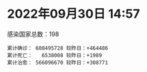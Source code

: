 
# 2022年09月30日 14:57
感染国家总数：198
```
累计确诊： 608495728 较昨日：+464486
累计死亡：   6538008 较昨日：+1989
累计治愈： 566096670 较昨日：+308771
```
<div id="main" style="width:100%;height:800px;margin-bottom:10px;"></div>
<div id="second" style="width:100%;height:1000px;margin-bottom:10px;"></div>
<div id="third" style="width:100%;height:1000px;margin-bottom:10px;"></div>
<div id="last" style="width:100%;height:3000px;"></div>

<script>
import * as echarts from "echarts";
export default {
  mounted () {
    this.chart = echarts.init(document.getElementById("main"), "dark")
    this.secondChart = echarts.init(document.getElementById("second"), "dark")
    this.thirdChart = echarts.init(document.getElementById("third"), "dark")
    this.lastChart = echarts.init(document.getElementById("last"), "dark")
    var option = {
      tooltip: { trigger: "axis", axisPointer: { type: "shadow" } },
      legend: {},
      grid: { left: "3%", right: "4%", bottom: "3%", containLabel: true },
      xAxis: { type: "value" },
      yAxis: {
        type: "category", data: ["意大利","英国","韩国","德国","巴西","法国","印度","美国",]
      },
      series: [
        { name: "新增确诊", type: "bar", stack: "total", label: { show: true }, emphasis: { focus: "series" }, data: [37521,50900,28466,96367,9894,51366,3947,62791,] }, 
        { name: "累计确诊", type: "bar", stack: "total", label: { show: true }, emphasis: { focus: "series" }, data: [22432803,23893351,24769101,33312373,34706757,35342950,44587307,98166904,] }, 
        { name: "新增死亡", type: "bar", stack: "total", label: { show: true }, emphasis: { focus: "series" }, data: [30,531,42,140,49,33,18,484,] }, 
        { name: "累计死亡", type: "bar", stack: "total", label: { show: true }, emphasis: { focus: "series" }, data: [177054,207908,28406,149948,686027,155078,528629,1084282,] }, 
        { name: "累计治愈", type: "bar", stack: "total", label: { show: true }, emphasis: { focus: "series" }, data: [21779604,24692,24013461,32315200,33838636,34527148,44019095,94962112,] },]
    }
    this.chart.setOption(option);
    var secondOption = {
      tooltip: { trigger: "axis", axisPointer: { type: "shadow" } },
      legend: {},
      grid: { left: "3%", right: "4%", bottom: "3%", containLabel: true },
      xAxis: { type: "value" },
      yAxis: {
        type: "category", data: ["墨西哥","伊朗","荷兰","阿根廷","澳大利亚","越南","西班牙","土耳其","俄罗斯","日本",]
      },
      series: [
        { name: "新增确诊", type: "bar", stack: "total", label: { show: true }, emphasis: { focus: "series" }, data: [5267,0,0,0,30335,0,0,0,0,0,] }, 
        { name: "累计确诊", type: "bar", stack: "total", label: { show: true }, emphasis: { focus: "series" }, data: [7087812,7548320,8422336,9708420,10239574,11477886,13412263,16873793,20948470,21229216,] }, 
        { name: "新增死亡", type: "bar", stack: "total", label: { show: true }, emphasis: { focus: "series" }, data: [53,0,0,0,223,0,0,0,0,0,] }, 
        { name: "累计死亡", type: "bar", stack: "total", label: { show: true }, emphasis: { focus: "series" }, data: [330101,144421,22643,129897,15207,43148,114084,101139,387163,44678,] }, 
        { name: "累计治愈", type: "bar", stack: "total", label: { show: true }, emphasis: { focus: "series" }, data: [6356554,7325370,8362464,9563348,10172662,10590917,13218892,16754301,19979763,20380089,] },]
    }
    this.secondChart.setOption(secondOption);
    var thirdOption = {
      tooltip: { trigger: "axis", axisPointer: { type: "shadow" } },
      legend: {},
      grid: { left: "3%", right: "4%", bottom: "3%", containLabel: true },
      xAxis: { type: "value" },
      yAxis: {
        type: "category", data: ["以色列","泰国","马来西亚","希腊","奥地利","乌克兰","葡萄牙","波兰","哥伦比亚","印度尼西亚",]
      },
      series: [
        { name: "新增确诊", type: "bar", stack: "total", label: { show: true }, emphasis: { focus: "series" }, data: [1435,839,1867,0,0,44137,5693,0,820,0,] }, 
        { name: "累计确诊", type: "bar", stack: "total", label: { show: true }, emphasis: { focus: "series" }, data: [4661096,4681309,4838872,4920192,5118512,5177217,5490639,6289672,6307372,6429767,] }, 
        { name: "新增死亡", type: "bar", stack: "total", label: { show: true }, emphasis: { focus: "series" }, data: [5,9,4,0,0,161,7,0,25,0,] }, 
        { name: "累计死亡", type: "bar", stack: "total", label: { show: true }, emphasis: { focus: "series" }, data: [11698,32767,36369,33111,20738,109206,25024,117539,141794,158093,] }, 
        { name: "累计治愈", type: "bar", stack: "total", label: { show: true }, emphasis: { focus: "series" }, data: [4641394,4642083,4777329,4836903,5006572,4973715,5395722,5335940,6134690,6253317,] },]
    }
    this.thirdChart.setOption(thirdOption);
    var lastOption = {
      tooltip: { trigger: "axis", axisPointer: { type: "shadow" } },
      legend: {},
      grid: { left: "3%", right: "4%", bottom: "3%", containLabel: true },
      xAxis: { type: "value" },
      yAxis: {
        type: "category", data: ["朝鲜","西撒哈拉","蒙特塞拉特岛","梵蒂冈","红宝石公主号","钻石公主号","圣文森特岛","列支敦士登公国","安圭拉","圣多美和普林西比","特克斯和凯科斯群岛","圣基茨和尼维斯","乍得","塞拉利昂","利比里亚","科摩罗","几内亚比绍","安提瓜和巴布达","尼日尔","厄立特里亚","也门","冈比亚","摩纳哥","中非共和国","吉布提","多米尼克","萨摩亚","赤道几内亚","塔吉克斯坦","南苏丹","尼加拉瓜","格林纳达","直布罗陀","圣马力诺","布基纳法索","东帝汶","刚果（布）","索马里","贝宁","圣卢西亚","马里","海地","莱索托","巴哈马","几内亚","多哥","坦桑尼亚","毛里求斯","阿鲁巴","巴布亚新几内亚","安道尔","塞舌尔","加蓬","布隆迪","叙利亚","不丹","佛得角","毛里塔尼亚","苏丹","马达加斯加","斐济","伯利兹","圭亚那","斯威士兰","新喀里多尼亚","法属波利尼西亚","苏里南","科特迪瓦","马拉维","塞内加尔","刚果（金）","法属圭亚那","巴巴多斯","安哥拉","马耳他","喀麦隆","卢旺达","柬埔寨","波多黎各","牙买加","加纳","纳米比亚","乌干达","特立尼达和多巴哥","马尔代夫","阿富汗","萨尔瓦多","冰岛","吉尔吉斯斯坦","老挝","马提尼克岛","文莱","莫桑比克","乌兹别克斯坦","津巴布韦","尼日利亚","阿尔及利亚","黑山","卢森堡","博茨瓦纳","阿尔巴尼亚","赞比亚","肯尼亚","北马其顿","阿曼","波黑","亚美尼亚","卡塔尔","洪都拉斯","埃塞俄比亚","利比亚","埃及","委内瑞拉","塞浦路斯","摩尔多瓦","爱沙尼亚","巴勒斯坦","缅甸","多米尼加","科威特","斯里兰卡","巴林","巴拉圭","沙特阿拉伯","阿塞拜疆","拉脱维亚","蒙古国","乌拉圭","巴拿马","白俄罗斯","尼泊尔","厄瓜多尔","阿联酋","哥斯达黎加","玻利维亚","古巴","危地马拉","突尼斯","斯洛文尼亚","黎巴嫩","克罗地亚","立陶宛","保加利亚","摩洛哥","芬兰","哈萨克斯坦","挪威","巴基斯坦","爱尔兰","约旦","新西兰","格鲁吉亚","斯洛伐克","新加坡","孟加拉国","匈牙利","塞尔维亚","伊拉克","瑞典","丹麦","罗马尼亚","菲律宾","南非","瑞士","捷克","秘鲁","加拿大","比利时","智利",]
      },
      series: [
        { name: "新增确诊", type: "bar", stack: "total", label: { show: true }, emphasis: { focus: "series" }, data: [0,0,0,0,0,0,0,0,0,0,0,0,0,0,0,0,0,9,0,0,0,0,0,0,0,0,0,2,0,0,0,0,0,10,0,0,0,0,0,0,3,0,0,0,0,27,0,0,0,9,0,783,0,0,11,0,1,10,0,0,8,0,5,0,0,0,0,49,19,0,0,0,30,0,0,0,2,7,0,38,0,0,0,0,0,0,0,0,0,22,0,0,0,13,0,66,6,155,0,0,44,28,0,0,0,0,0,0,0,8,0,0,73,0,0,0,0,379,0,0,14,359,0,127,0,0,0,0,0,0,0,0,465,0,140,9,2234,0,0,246,0,0,752,15,0,89,80,43,0,0,0,0,0,3431,0,0,2548,0,0,0,0,0,667,0,3682,784,0,11256,4083,] }, 
        { name: "累计确诊", type: "bar", stack: "total", label: { show: true }, emphasis: { focus: "series" }, data: [1,10,11,29,620,712,2298,3026,3865,6230,6380,6541,7583,7751,7961,8471,8796,9098,9931,10169,11935,12508,14608,14913,15690,15747,15925,17012,17786,17823,18491,19536,20092,20763,21631,23253,24837,27214,27638,29408,32625,33733,34490,37267,37652,39034,39341,40461,42914,44997,46227,47141,48691,50129,57299,61730,62371,62812,63285,66676,68242,68826,71336,73390,74152,76599,81106,87208,88024,88373,92852,93974,102546,103131,114652,121652,132498,137877,151732,151829,169100,169253,169396,182597,185042,199067,201785,205637,206083,215843,221618,226237,230219,244199,257409,265382,270668,280002,288658,326308,332173,333531,338420,342775,397993,398668,442875,450448,456391,493563,506991,515645,544760,585313,589388,601869,620548,622802,644016,658520,670763,680271,716059,816389,821162,929051,982864,985422,986866,994037,999712,1003778,1027031,1072807,1108195,1111179,1123465,1145686,1181073,1215511,1231575,1249134,1258670,1264935,1292940,1393557,1462318,1572598,1663653,1746997,1779476,1780691,1843220,1904192,2024489,2094142,2359530,2459982,2588441,3110831,3267370,3945566,4018769,4084307,4104162,4143869,4233468,4544505,4620377,] }, 
        { name: "新增死亡", type: "bar", stack: "total", label: { show: true }, emphasis: { focus: "series" }, data: [0,0,0,0,0,0,0,0,0,0,0,0,0,0,0,0,0,0,0,0,0,0,0,0,0,0,0,0,0,0,0,0,0,0,0,0,0,0,0,0,1,0,0,0,0,0,0,0,0,4,0,0,0,0,0,0,0,1,0,0,0,0,0,0,0,0,0,2,2,0,0,0,0,0,0,0,0,0,0,3,0,0,0,0,0,0,0,0,0,0,0,0,0,0,0,0,0,0,0,0,0,0,0,0,0,0,0,0,0,0,0,0,0,0,0,0,0,1,0,0,2,0,0,1,0,0,0,0,0,0,0,0,0,0,1,0,14,0,0,1,0,0,3,0,0,0,0,3,0,0,0,0,0,0,0,0,17,0,0,0,0,0,16,0,31,9,0,14,49,] }, 
        { name: "累计死亡", type: "bar", stack: "total", label: { show: true }, emphasis: { focus: "series" }, data: [1,1,1,0,10,13,12,59,12,77,36,46,193,126,294,161,175,146,312,103,2157,372,63,113,189,74,29,183,125,138,225,237,108,118,387,138,386,1352,163,391,742,857,706,833,449,285,845,1024,227,668,155,169,306,38,3163,21,410,995,4961,1410,878,683,1281,1422,314,649,1385,826,2682,1968,1442,410,559,1917,806,1935,1466,3056,2609,3317,1459,4065,3628,4195,308,7799,4229,213,2991,758,1044,225,2221,1637,5602,3155,6879,2781,1123,2789,3588,4017,5678,9534,4260,16136,8683,682,10993,7572,6437,24613,5814,1180,11844,2681,5403,19458,4384,2563,16761,1520,19583,9351,9910,5990,2179,7485,8497,7118,12018,35894,2345,8913,22234,8530,19789,29249,6820,10674,16902,9320,37714,16278,5981,13690,4098,30616,7905,14122,2959,16900,20455,1617,29362,47503,17000,25355,20194,7065,67016,62916,102185,14183,41090,216548,44992,32673,61141,] }, 
        { name: "累计治愈", type: "bar", stack: "total", label: { show: true }, emphasis: { focus: "series" }, data: [0,9,2,29,0,699,2233,2948,3848,6132,6321,6482,4874,4393,7636,8305,8301,8923,8890,10063,9124,12028,14478,14520,15427,15651,1605,16690,17264,17335,4225,19248,16579,20524,21143,23102,24006,13182,27322,28475,31591,31307,25980,36070,36880,38528,183,38786,42438,43982,46011,46446,48292,49559,54078,61564,61890,61789,57290,65242,66302,68079,69977,71955,73823,33500,49626,86338,84872,86297,83504,11254,101760,101155,113195,118616,130955,134750,129614,99239,167307,164813,100431,174214,163687,177850,179410,75685,196406,7660,0,222140,227882,241486,251281,258381,182306,276154,283668,322955,326729,329375,332663,332806,384669,376654,430192,443418,132498,471918,500507,442182,538083,578452,504142,524990,608749,597898,638911,655316,653779,675724,696110,803546,810181,891237,979439,976760,976873,985592,986617,964320,1006369,860711,1051789,1102548,1102988,983630,1145051,1087587,1209524,1216151,1211397,1248543,1263711,1378530,1457108,1536924,1648405,1731007,1767660,1637293,1817939,1821160,1964501,2014175,2298553,2433704,2548125,3093404,3180137,3854478,3909265,4012833,4039526,3915457,4131367,4453482,4540886,] },]
    }
    this.lastChart.setOption(lastOption);

    window.onresize = () => {
      this.chart.resize()
      this.secondChart.resize()
      this.thirdChart.resize()
      this.lastChart.resize()
    }
  }
};
</script>

|国家|新增确诊|累计确诊|新增死亡|累计死亡|累计治愈|
|:--:|---:|---:|---:|---:|---:|
|美国|62791|98166904|484|1084282|94962112|
|印度|3947|44587307|18|528629|44019095|
|法国|51366|35342950|33|155078|34527148|
|巴西|9894|34706757|49|686027|33838636|
|德国|96367|33312373|140|149948|32315200|
|韩国|28466|24769101|42|28406|24013461|
|英国|50900|23893351|531|207908|24692|
|意大利|37521|22432803|30|177054|21779604|
|日本|0|21229216|0|44678|20380089|
|俄罗斯|0|20948470|0|387163|19979763|
|土耳其|0|16873793|0|101139|16754301|
|西班牙|0|13412263|0|114084|13218892|
|越南|0|11477886|0|43148|10590917|
|澳大利亚|30335|10239574|223|15207|10172662|
|阿根廷|0|9708420|0|129897|9563348|
|荷兰|0|8422336|0|22643|8362464|
|伊朗|0|7548320|0|144421|7325370|
|墨西哥|5267|7087812|53|330101|6356554|
|印度尼西亚|0|6429767|0|158093|6253317|
|哥伦比亚|820|6307372|25|141794|6134690|
|波兰|0|6289672|0|117539|5335940|
|葡萄牙|5693|5490639|7|25024|5395722|
|乌克兰|44137|5177217|161|109206|4973715|
|奥地利|0|5118512|0|20738|5006572|
|希腊|0|4920192|0|33111|4836903|
|马来西亚|1867|4838872|4|36369|4777329|
|泰国|839|4681309|9|32767|4642083|
|以色列|1435|4661096|5|11698|4641394|
|智利|4083|4620377|49|61141|4540886|
|比利时|11256|4544505|14|32673|4453482|
|加拿大|0|4233468|0|44992|4131367|
|秘鲁|784|4143869|9|216548|3915457|
|捷克|3682|4104162|31|41090|4039526|
|瑞士|0|4084307|0|14183|4012833|
|南非|667|4018769|16|102185|3909265|
|菲律宾|0|3945566|0|62916|3854478|
|罗马尼亚|0|3267370|0|67016|3180137|
|丹麦|0|3110831|0|7065|3093404|
|瑞典|0|2588441|0|20194|2548125|
|伊拉克|0|2459982|0|25355|2433704|
|塞尔维亚|2548|2359530|17|17000|2298553|
|匈牙利|0|2094142|0|47503|2014175|
|孟加拉国|0|2024489|0|29362|1964501|
|新加坡|3431|1904192|0|1617|1821160|
|斯洛伐克|0|1843220|0|20455|1817939|
|格鲁吉亚|0|1780691|0|16900|1637293|
|新西兰|0|1779476|0|2959|1767660|
|约旦|0|1746997|0|14122|1731007|
|爱尔兰|0|1663653|0|7905|1648405|
|巴基斯坦|43|1572598|3|30616|1536924|
|挪威|80|1462318|0|4098|1457108|
|哈萨克斯坦|89|1393557|0|13690|1378530|
|芬兰|0|1292940|0|5981|1263711|
|摩洛哥|15|1264935|0|16278|1248543|
|保加利亚|752|1258670|3|37714|1211397|
|立陶宛|0|1249134|0|9320|1216151|
|克罗地亚|0|1231575|0|16902|1209524|
|黎巴嫩|246|1215511|1|10674|1087587|
|斯洛文尼亚|0|1181073|0|6820|1145051|
|突尼斯|0|1145686|0|29249|983630|
|危地马拉|2234|1123465|14|19789|1102988|
|古巴|9|1111179|0|8530|1102548|
|玻利维亚|140|1108195|1|22234|1051789|
|哥斯达黎加|0|1072807|0|8913|860711|
|阿联酋|465|1027031|0|2345|1006369|
|厄瓜多尔|0|1003778|0|35894|964320|
|尼泊尔|0|999712|0|12018|986617|
|白俄罗斯|0|994037|0|7118|985592|
|巴拿马|0|986866|0|8497|976873|
|乌拉圭|0|985422|0|7485|976760|
|蒙古国|0|982864|0|2179|979439|
|拉脱维亚|0|929051|0|5990|891237|
|阿塞拜疆|0|821162|0|9910|810181|
|沙特阿拉伯|127|816389|1|9351|803546|
|巴拉圭|0|716059|0|19583|696110|
|巴林|359|680271|0|1520|675724|
|斯里兰卡|14|670763|2|16761|653779|
|科威特|0|658520|0|2563|655316|
|多米尼加|0|644016|0|4384|638911|
|缅甸|379|622802|1|19458|597898|
|巴勒斯坦|0|620548|0|5403|608749|
|爱沙尼亚|0|601869|0|2681|524990|
|摩尔多瓦|0|589388|0|11844|504142|
|塞浦路斯|0|585313|0|1180|578452|
|委内瑞拉|73|544760|0|5814|538083|
|埃及|0|515645|0|24613|442182|
|利比亚|0|506991|0|6437|500507|
|埃塞俄比亚|8|493563|0|7572|471918|
|洪都拉斯|0|456391|0|10993|132498|
|卡塔尔|0|450448|0|682|443418|
|亚美尼亚|0|442875|0|8683|430192|
|波黑|0|398668|0|16136|376654|
|阿曼|0|397993|0|4260|384669|
|北马其顿|0|342775|0|9534|332806|
|肯尼亚|0|338420|0|5678|332663|
|赞比亚|28|333531|0|4017|329375|
|阿尔巴尼亚|44|332173|0|3588|326729|
|博茨瓦纳|0|326308|0|2789|322955|
|卢森堡|0|288658|0|1123|283668|
|黑山|155|280002|0|2781|276154|
|阿尔及利亚|6|270668|0|6879|182306|
|尼日利亚|66|265382|0|3155|258381|
|津巴布韦|0|257409|0|5602|251281|
|乌兹别克斯坦|13|244199|0|1637|241486|
|莫桑比克|0|230219|0|2221|227882|
|文莱|0|226237|0|225|222140|
|马提尼克岛|0|221618|0|1044|0|
|老挝|22|215843|0|758|7660|
|吉尔吉斯斯坦|0|206083|0|2991|196406|
|冰岛|0|205637|0|213|75685|
|萨尔瓦多|0|201785|0|4229|179410|
|阿富汗|0|199067|0|7799|177850|
|马尔代夫|0|185042|0|308|163687|
|特立尼达和多巴哥|0|182597|0|4195|174214|
|乌干达|0|169396|0|3628|100431|
|纳米比亚|0|169253|0|4065|164813|
|加纳|0|169100|0|1459|167307|
|牙买加|38|151829|3|3317|99239|
|波多黎各|0|151732|0|2609|129614|
|柬埔寨|7|137877|0|3056|134750|
|卢旺达|2|132498|0|1466|130955|
|喀麦隆|0|121652|0|1935|118616|
|马耳他|0|114652|0|806|113195|
|安哥拉|0|103131|0|1917|101155|
|巴巴多斯|30|102546|0|559|101760|
|法属圭亚那|0|93974|0|410|11254|
|刚果（金）|0|92852|0|1442|83504|
|塞内加尔|0|88373|0|1968|86297|
|马拉维|19|88024|2|2682|84872|
|科特迪瓦|49|87208|2|826|86338|
|苏里南|0|81106|0|1385|49626|
|法属波利尼西亚|0|76599|0|649|33500|
|新喀里多尼亚|0|74152|0|314|73823|
|斯威士兰|0|73390|0|1422|71955|
|圭亚那|5|71336|0|1281|69977|
|伯利兹|0|68826|0|683|68079|
|斐济|8|68242|0|878|66302|
|马达加斯加|0|66676|0|1410|65242|
|苏丹|0|63285|0|4961|57290|
|毛里塔尼亚|10|62812|1|995|61789|
|佛得角|1|62371|0|410|61890|
|不丹|0|61730|0|21|61564|
|叙利亚|11|57299|0|3163|54078|
|布隆迪|0|50129|0|38|49559|
|加蓬|0|48691|0|306|48292|
|塞舌尔|783|47141|0|169|46446|
|安道尔|0|46227|0|155|46011|
|巴布亚新几内亚|9|44997|4|668|43982|
|阿鲁巴|0|42914|0|227|42438|
|毛里求斯|0|40461|0|1024|38786|
|坦桑尼亚|0|39341|0|845|183|
|多哥|27|39034|0|285|38528|
|几内亚|0|37652|0|449|36880|
|巴哈马|0|37267|0|833|36070|
|莱索托|0|34490|0|706|25980|
|海地|0|33733|0|857|31307|
|马里|3|32625|1|742|31591|
|圣卢西亚|0|29408|0|391|28475|
|贝宁|0|27638|0|163|27322|
|索马里|0|27214|0|1352|13182|
|刚果（布）|0|24837|0|386|24006|
|东帝汶|0|23253|0|138|23102|
|布基纳法索|0|21631|0|387|21143|
|圣马力诺|10|20763|0|118|20524|
|直布罗陀|0|20092|0|108|16579|
|格林纳达|0|19536|0|237|19248|
|尼加拉瓜|0|18491|0|225|4225|
|南苏丹|0|17823|0|138|17335|
|塔吉克斯坦|0|17786|0|125|17264|
|赤道几内亚|2|17012|0|183|16690|
|萨摩亚|0|15925|0|29|1605|
|多米尼克|0|15747|0|74|15651|
|吉布提|0|15690|0|189|15427|
|中非共和国|0|14913|0|113|14520|
|摩纳哥|0|14608|0|63|14478|
|冈比亚|0|12508|0|372|12028|
|也门|0|11935|0|2157|9124|
|厄立特里亚|0|10169|0|103|10063|
|尼日尔|0|9931|0|312|8890|
|安提瓜和巴布达|9|9098|0|146|8923|
|几内亚比绍|0|8796|0|175|8301|
|科摩罗|0|8471|0|161|8305|
|利比里亚|0|7961|0|294|7636|
|塞拉利昂|0|7751|0|126|4393|
|乍得|0|7583|0|193|4874|
|圣基茨和尼维斯|0|6541|0|46|6482|
|特克斯和凯科斯群岛|0|6380|0|36|6321|
|圣多美和普林西比|0|6230|0|77|6132|
|安圭拉|0|3865|0|12|3848|
|列支敦士登公国|0|3026|0|59|2948|
|圣文森特岛|0|2298|0|12|2233|
|钻石公主号|0|712|0|13|699|
|红宝石公主号|0|620|0|10|0|
|梵蒂冈|0|29|0|0|29|
|蒙特塞拉特岛|0|11|0|1|2|
|西撒哈拉|0|10|0|1|9|
|朝鲜|0|1|0|1|0|

